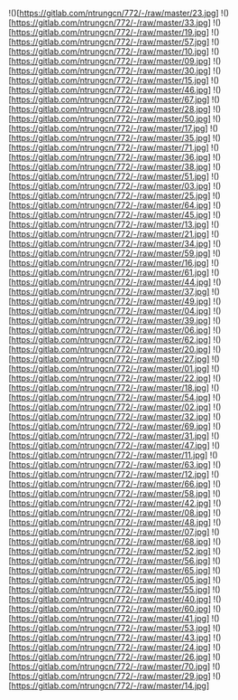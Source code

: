 !()[https://gitlab.com/ntrungcn/772/-/raw/master/23.jpg]
!()[https://gitlab.com/ntrungcn/772/-/raw/master/33.jpg]
!()[https://gitlab.com/ntrungcn/772/-/raw/master/19.jpg]
!()[https://gitlab.com/ntrungcn/772/-/raw/master/57.jpg]
!()[https://gitlab.com/ntrungcn/772/-/raw/master/10.jpg]
!()[https://gitlab.com/ntrungcn/772/-/raw/master/09.jpg]
!()[https://gitlab.com/ntrungcn/772/-/raw/master/30.jpg]
!()[https://gitlab.com/ntrungcn/772/-/raw/master/15.jpg]
!()[https://gitlab.com/ntrungcn/772/-/raw/master/46.jpg]
!()[https://gitlab.com/ntrungcn/772/-/raw/master/67.jpg]
!()[https://gitlab.com/ntrungcn/772/-/raw/master/28.jpg]
!()[https://gitlab.com/ntrungcn/772/-/raw/master/50.jpg]
!()[https://gitlab.com/ntrungcn/772/-/raw/master/17.jpg]
!()[https://gitlab.com/ntrungcn/772/-/raw/master/35.jpg]
!()[https://gitlab.com/ntrungcn/772/-/raw/master/71.jpg]
!()[https://gitlab.com/ntrungcn/772/-/raw/master/36.jpg]
!()[https://gitlab.com/ntrungcn/772/-/raw/master/38.jpg]
!()[https://gitlab.com/ntrungcn/772/-/raw/master/51.jpg]
!()[https://gitlab.com/ntrungcn/772/-/raw/master/03.jpg]
!()[https://gitlab.com/ntrungcn/772/-/raw/master/25.jpg]
!()[https://gitlab.com/ntrungcn/772/-/raw/master/64.jpg]
!()[https://gitlab.com/ntrungcn/772/-/raw/master/45.jpg]
!()[https://gitlab.com/ntrungcn/772/-/raw/master/13.jpg]
!()[https://gitlab.com/ntrungcn/772/-/raw/master/21.jpg]
!()[https://gitlab.com/ntrungcn/772/-/raw/master/34.jpg]
!()[https://gitlab.com/ntrungcn/772/-/raw/master/59.jpg]
!()[https://gitlab.com/ntrungcn/772/-/raw/master/16.jpg]
!()[https://gitlab.com/ntrungcn/772/-/raw/master/61.jpg]
!()[https://gitlab.com/ntrungcn/772/-/raw/master/44.jpg]
!()[https://gitlab.com/ntrungcn/772/-/raw/master/37.jpg]
!()[https://gitlab.com/ntrungcn/772/-/raw/master/49.jpg]
!()[https://gitlab.com/ntrungcn/772/-/raw/master/04.jpg]
!()[https://gitlab.com/ntrungcn/772/-/raw/master/39.jpg]
!()[https://gitlab.com/ntrungcn/772/-/raw/master/06.jpg]
!()[https://gitlab.com/ntrungcn/772/-/raw/master/62.jpg]
!()[https://gitlab.com/ntrungcn/772/-/raw/master/20.jpg]
!()[https://gitlab.com/ntrungcn/772/-/raw/master/27.jpg]
!()[https://gitlab.com/ntrungcn/772/-/raw/master/01.jpg]
!()[https://gitlab.com/ntrungcn/772/-/raw/master/22.jpg]
!()[https://gitlab.com/ntrungcn/772/-/raw/master/18.jpg]
!()[https://gitlab.com/ntrungcn/772/-/raw/master/54.jpg]
!()[https://gitlab.com/ntrungcn/772/-/raw/master/02.jpg]
!()[https://gitlab.com/ntrungcn/772/-/raw/master/32.jpg]
!()[https://gitlab.com/ntrungcn/772/-/raw/master/69.jpg]
!()[https://gitlab.com/ntrungcn/772/-/raw/master/31.jpg]
!()[https://gitlab.com/ntrungcn/772/-/raw/master/47.jpg]
!()[https://gitlab.com/ntrungcn/772/-/raw/master/11.jpg]
!()[https://gitlab.com/ntrungcn/772/-/raw/master/63.jpg]
!()[https://gitlab.com/ntrungcn/772/-/raw/master/12.jpg]
!()[https://gitlab.com/ntrungcn/772/-/raw/master/66.jpg]
!()[https://gitlab.com/ntrungcn/772/-/raw/master/58.jpg]
!()[https://gitlab.com/ntrungcn/772/-/raw/master/42.jpg]
!()[https://gitlab.com/ntrungcn/772/-/raw/master/08.jpg]
!()[https://gitlab.com/ntrungcn/772/-/raw/master/48.jpg]
!()[https://gitlab.com/ntrungcn/772/-/raw/master/07.jpg]
!()[https://gitlab.com/ntrungcn/772/-/raw/master/68.jpg]
!()[https://gitlab.com/ntrungcn/772/-/raw/master/52.jpg]
!()[https://gitlab.com/ntrungcn/772/-/raw/master/56.jpg]
!()[https://gitlab.com/ntrungcn/772/-/raw/master/65.jpg]
!()[https://gitlab.com/ntrungcn/772/-/raw/master/05.jpg]
!()[https://gitlab.com/ntrungcn/772/-/raw/master/55.jpg]
!()[https://gitlab.com/ntrungcn/772/-/raw/master/40.jpg]
!()[https://gitlab.com/ntrungcn/772/-/raw/master/60.jpg]
!()[https://gitlab.com/ntrungcn/772/-/raw/master/41.jpg]
!()[https://gitlab.com/ntrungcn/772/-/raw/master/53.jpg]
!()[https://gitlab.com/ntrungcn/772/-/raw/master/43.jpg]
!()[https://gitlab.com/ntrungcn/772/-/raw/master/24.jpg]
!()[https://gitlab.com/ntrungcn/772/-/raw/master/26.jpg]
!()[https://gitlab.com/ntrungcn/772/-/raw/master/70.jpg]
!()[https://gitlab.com/ntrungcn/772/-/raw/master/29.jpg]
!()[https://gitlab.com/ntrungcn/772/-/raw/master/14.jpg]
